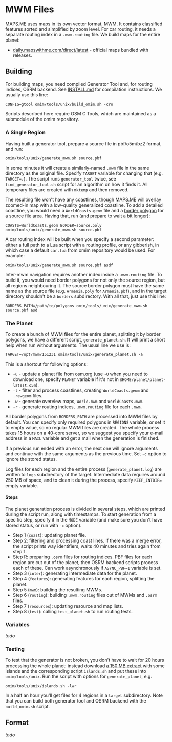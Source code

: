 # MWM Files

MAPS.ME uses maps in its own vector format, MWM. It contains classified features sorted and simplified by zoom level.
For car routing, it needs a separate routing index in a `.mwm.routing` file. We build maps for the entire planet:

* [daily.mapswithme.com/direct/latest](http://direct.mapswithme.com/direct/latest/) - official maps bundled with releases.

## Building

For building maps, you need compiled Generator Tool and, for routing indices, OSRM backend.
See [INSTALL.md](INSTALL.md) for compilation instructions. We usually use this line:

    CONFIG=gtool omim/tools/unix/build_omim.sh -cro

Scripts described here require OSM C Tools, which are maintained as a submodule of the omim repository.

### A Single Region

Having built a generator tool, prepare a source file in pbf/o5m/bz2 format, and run:

    omim/tools/unix/generate_mwm.sh source.pbf

In some minutes it will create a similarly-named `.mwm` file in the same directory as the original file.
Specify `TARGET` variable for changing that (e.g. `TARGET=.`). The script runs `generator_tool` twice,
see `find_generator_tool.sh` script for an algorithm on how it finds it. All temporary files are created
with `mktemp` and then removed.

The resulting file won't have any coastlines, though MAPS.ME will overlay zoomed-in map with a low-quality
generalized coastline. To add a detailed coastline, you would need a `WorldCoasts.geom` file and
a [border polygon](http://wiki.openstreetmap.org/wiki/Osmosis/Polygon_Filter_File_Format) for a source
file area. Having that, run (and prepare to wait a bit longer):

    COASTS=WorldCoasts.geom BORDER=source.poly omim/tools/unix/generate_mwm.sh source.pbf

A car routing index will be built when you specify a second parameter: either a full path to a Lua script
with a routing profile, or any gibberish, in which case a default `car.lua` from omim repository
would be used. For example:

    omim/tools/unix/generate_mwm.sh source.pbf asdf

Inter-mwm navigation requires another index inside a `.mwm.routing` file. To build it, you would need
border polygons for not only the source region, but all regions neighbouring it. The source border polygon
must have the same name as the source file (e.g. `Armenia.poly` for `Armenia.pbf`), and in the target
directory shouldn't be a `borders` subdirectory. With all that, just use this line:

    BORDERS_PATH=/path/to/polygons omim/tools/unix/generate_mwm.sh source.pbf asd

### The Planet

To create a bunch of MWM files for the entire planet, splitting it by border polygons, we have
a different script, `generate_planet.sh`. It will print a short help when run without arguments.
The usual line we use is:

    TARGET=/opt/mwm/151231 omim/tools/unix/generate_planet.sh -a

This is a shortcut for following options:

* `-u` - update a planet file from osm.org (use `-U` when you need to download one, specify `PLANET`
variable if it's not in `$HOME/planet/planet-latest.o5m`).
* `-l` - filter and process coastlines, creating `WorldCoasts.geom` and `.rawgeom` files.
* `-w` - generate overview maps, `World.mwm` and `WorldCoasts.mwm`.
* `-r` - generate routing indices, `.mwm.routing` file for each `.mwm`.

All border polygons from `BORDERS_PATH` are processed into MWM files by default. You can
specify only required polygons in `REGIONS` variable, or set it to empty value, so no regular
MWM files are created. The whole process takes 15 hours on a 40-core server, so we suggest
you specify your e-mail address in a `MAIL` variable and get a mail when the generation
is finished.

If a previous run ended with an error, the next one will ignore arguments and continue with
the same arguments as the previous time. Set `-c` option to ignore the stored status.

Log files for each region and the entire process (`generate_planet.log`) are written to
`logs` subdirectory of the target. Intermediate data requires around 250 MB of space, and
to clean it during the process, specify `KEEP_INTDIR=` empty variable.

#### Steps

The planet generation process is divided in several steps, which are printed during the
script run, along with timestamps. To start generation from a specific step, specify it
in the `MODE` variable (and make sure you don't have stored status, or run with `-c`
option).

* Step 1 (`coast`): updating planet file.
* Step 2: filtering and processing coast lines. If there was a merge error, the script
prints way identifiers, waits 40 minutes and tries again from step 1.
* Step R: preparing `.osrm` files for routing indices. PBF files for each region are
cut out of the planet, then OSRM backend scripts process each of these. Can work
asynchronously if `ASYNC_PBF=1` variable is set.
* Step 3 (`inter`): generating intermediate data for the planet.
* Step 4 (`features`): generating features for each region, splitting the planet.
* Step 5 (`mwm`): building the resulting MWMs.
* Step 6 (`routing`): building `.mwm.routing` files out of MWMs and `.osrm` files.
* Step 7 (`resources`): updating resource and map lists.
* Step 8 (`test`): calling `test_planet.sh` to run routing tests.

### Variables

*todo*

### Testing

To test that the generator is not broken, you don't have to wait for 20 hours processing
the whole planet: instead download [a 150 MB extract](http://osmz.ru/mwm/islands/) with
some islands and the corresponding script `islands.sh` and put these into `omim/tools/unix`.
Run the script with options for `generate_planet`, e.g.

    omim/tools/unix/islands.sh -lwr

In a half an hour you'll get files for 4 regions in a `target` subdirectory. Note that
you can build both generator tool and OSRM backend with the `build_omim.sh` script.

## Format

*todo*

